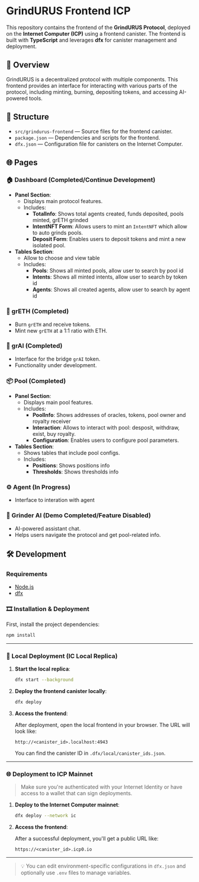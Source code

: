 # GrindURUS Frontend ICP

This repository contains the frontend of the **GrindURUS Protocol**, deployed on the **Internet Computer (ICP)** using a frontend canister. The frontend is built with **TypeScript** and leverages **dfx** for canister management and deployment.

## 🚀 Overview

GrindURUS is a decentralized protocol with multiple components. This frontend provides an interface for interacting with various parts of the protocol, including minting, burning, depositing tokens, and accessing AI-powered tools.

## 📁 Structure

- `src/grindurus-frontend` — Source files for the frontend canister.
- `package.json` — Dependencies and scripts for the frontend.
- `dfx.json` — Configuration file for canisters on the Internet Computer.

## 🌐 Pages

### 🏠 Dashboard (Completed/Continue Development)

- **Panel Section**:
   - Displays main protocol features.
   - Includes:
      - **TotalInfo**: Shows total agents created, funds deposited, pools minted, grETH grinded
      - **IntentNFT Form**: Allows users to mint an `IntentNFT` which allow to auto grinds pools.
      - **Deposit Form**: Enables users to deposit tokens and mint a new isolated pool.
- **Tables Section**:
   - Allow to choose and view table
   - Includes:
      - **Pools**: Shows all minted pools, allow user to search by pool id
      - **Intents**: Shows all minted intents, allow user to search by token id
      - **Agents**: Shows all created agents, allow user to search by agent id

### 🧪 grETH (Completed)
- Burn `grETH` and receive tokens.
- Mint new `grETH` at a 1:1 ratio with ETH.

### 🧠 grAI (Completed)

- Interface for the bridge `grAI` token.
- Functionality under development.

### 📦 Pool (Completed)

- **Panel Section**:
   - Displays main pool features.
   - Includes:
      - **PoolInfo**: Shows addresses of oracles, tokens, pool owner and royalty receiver
      - **Interaction**: Allows to interact with pool: desposit, withdraw, exist, buy royalty.
      - **Configuration**: Enables users to configure pool parameters.
- **Tables Section**:
   - Shows tables that include pool configs.
   - Includes:
      - **Positions**: Shows positions info
      - **Thresholds**: Shows thresholds info

### ⚙️ Agent (In Progress)
   - Interface to interation with agent

### 🤖 Grinder AI (Demo Completed/Feature Disabled)

- AI-powered assistant chat.
- Helps users navigate the protocol and get pool-related info.

## 🛠️ Development

### Requirements

- [Node.js](https://nodejs.org/)
- [dfx](https://internetcomputer.org/docs/building-apps/developer-tools/dfx/dfx-parent)

### 🎞 Installation & Deployment

First, install the project dependencies:

```bash
npm install
```

---

### 🚀 Local Deployment (IC Local Replica)

1. **Start the local replica**:

   ```bash
   dfx start --background
   ```

2. **Deploy the frontend canister locally**:

   ```bash
   dfx deploy
   ```

3. **Access the frontend**:

   After deployment, open the local frontend in your browser. The URL will look like:

   ```
   http://<canister_id>.localhost:4943
   ```

   You can find the canister ID in `.dfx/local/canister_ids.json`.

---

### 🌐 Deployment to ICP Mainnet

> Make sure you're authenticated with your Internet Identity or have access to a wallet that can sign deployments.

1. **Deploy to the Internet Computer mainnet**:

   ```bash
   dfx deploy --network ic
   ```

2. **Access the frontend**:

   After a successful deployment, you'll get a public URL like:

   ```
   https://<canister_id>.icp0.io
   ```

---

> 💡 You can edit environment-specific configurations in `dfx.json` and optionally use `.env` files to manage variables.
